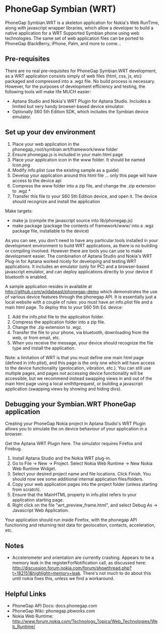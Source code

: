 PhoneGap Symbian (WRT)
=====================================================
PhoneGap Symbian.WRT is a skeleton application for Nokia's Web RunTime, along with javascript wrapper libraries, which allow a developer to build a native application for a WRT Supported Symbian phone using web technologies. The same set of web application files can be ported to PhoneGap BlackBerry, iPhone, Palm, and more to come...


Pre-requisites
-----------------------------------------------------
There are no real pre-requisites for PhoneGap Symbian.WRT development, as a WRT application consists simply of web files (html, css, js, etc) packaged and compressed into a .wgz file. No build process is necessary. However, for the purposes of development efficiency and testing, the following tools will make life MUCH easier:
 - Aptana Studio and Nokia's WRT Plugin for Aptana Studio. Includes a limited but very handy browser-based device simulator.
 - Optionally S60 5th Edition SDK, which includes the Symbian device emulator.


Set up your dev environment
---------------------------
1. Place your web application in the phonegap_root/symbian.wrt/framework/www folder
2. Ensure phonegap.js is included in your main html page
3. Place your application icon in the www folder. It should be named Icon.png
4. Modify info.plist (use the existing sample as a guide)
5. Develop your application around this html file ... only this page will have access to the device api
6. Compress the www folder into a zip file, and change the .zip extension to .wgz *
7. Transfer this file to your S60 5th Edition device, and open it. The device should recognize and install the application

Make targets:
  - make js (compile the javascript source into lib/phonegap.js)
  - make package (package the contents of framework/www/ into a .wgz package file, installable to the device)
 
As you can see, you don't need to have any particular tools installed in your development environment to build WRT applications, as there is no building or compiling involved. However there are tools you can use to make development easier. The combination of Aptana Studio and Nokia's WRT Plug-in for Aptana worked nicely for developing and testing WRT applications. It includes an emulator (only for PC) and a browser-based javascript emulator, and can deploy applications directly to your device if bluetooth is enabled.
 
A sample application resides in available at http://github.com/wildabeast/phonegap-demo which demonstrates the use of various device features through the phonegap API. It is essentially just a local website with a couple of rules: you must have an info.plist file and a main html page. To deploy this to your S60 5th Ed. device:
 
1. Add the info.plist file to the application folder.
2. Compress the application folder into a zip file.
2. Change the .zip extension to .wgz.
3. Transfer the file to your phone, via bluetooth, downloading from the web, or from email, etc.
4. When you receive the message, your device should recognize the file type and install the application. 
 
Note: a limitation of WRT is that you must define one main html page (defined in info.plist), and this page is the only one which will have access to the device functionality (geolocation, vibration, etc.). You can still use multiple pages, and pages not accessing device functionality will be accessible, but we recommend instead swapping views in and out of the main html page using a local xmlhttprequest, or building a javascript application (swapping views by showing and hiding divs).


Debugging your Symbian.WRT PhoneGap application
-----------------------------------------------
Creating your PhoneGap Nokia project in Aptana Studio's WRT Plugin allows you to simulate the on device behaviour of your application in a browser.
 
Get the Aptana WRT Plugin here.
The simulator requires Firefox and Firebug.
 
1. Install Aptana Studio and the Nokia WRT plug-in.
2. Go to File -> New -> Project. Select Nokia Web Runtime -> New Nokia Web Runtime Widget.
3. Select your desired project name and file locations. Click Finish. You should now see some additional internal application files/folders.
4. Copy your web application pages into the project folder (unless starting from scratch).
5. Ensure that the MainHTML property in info.plist refers to your application starting page.
6. Right click on the file "wrt_preview_frame.html", and select Debug As -> Javascript Web Application.
 
Your application should run inside Firefox, with the phonegap API functioning and returning test data for geolocation, contacts, acceleration, etc.

Notes
------------------------------------------------------
 - Accelerometer and orientation are currently crashing. Appears to be a memory leak in the registerForNotification call, as discussed here: http://discussion.forum.nokia.com/forum/showthread.php?t=182151&highlight=memory+leak. There's not much to do about this until nokia fixes this, unless we find a workaround.

Helpful Links
-----------------------------------------------------
  - PhoneGap API Docs: 			docs.phonegap.com
  - PhoneGap Wiki: 				phonegap.pbworks.com
  - Nokia Web Runtime: 			http://www.forum.nokia.com/Technology_Topics/Web_Technologies/Web_Runtime/
